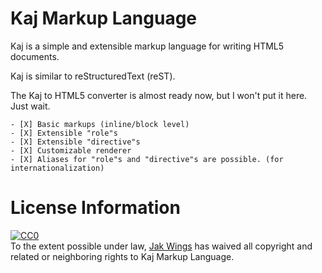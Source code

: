 Kaj Markup Language
===================

Kaj is a simple and extensible markup language for writing HTML5 documents.

Kaj is similar to reStructuredText (reST).

The Kaj to HTML5 converter is almost ready now, but I won't put it here. Just wait.

    - [X] Basic markups (inline/block level)
    - [X] Extensible "role"s
    - [X] Extensible "directive"s
    - [X] Customizable renderer
    - [X] Aliases for "role"s and "directive"s are possible. (for internationalization)


License Information
===================

<p xmlns:dct="http://purl.org/dc/terms/">
  <a rel="license"
     href="http://creativecommons.org/publicdomain/zero/1.0/">
    <img src="http://i.creativecommons.org/p/zero/1.0/88x31.png" style="border-style: none;" alt="CC0" />
  </a>
  <br />
  To the extent possible under law,
  <a rel="dct:publisher"
     href="https://github.com/jakwings/Kaj-Markup-Language">
    <span property="dct:title">Jak Wings</span></a>
  has waived all copyright and related or neighboring rights to
  <span property="dct:title">Kaj Markup Language</span>.
</p>